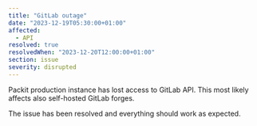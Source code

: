 ```yaml
---
title: "GitLab outage"
date: "2023-12-19T05:30:00+01:00"
affected:
  - API
resolved: true
resolvedWhen: "2023-12-20T12:00:00+01:00"
section: issue
severity: disrupted
---
```


Packit production instance has lost access to GitLab API.
This most likely affects also self-hosted GitLab forges.

The issue has been resolved and everything should work as expected.
